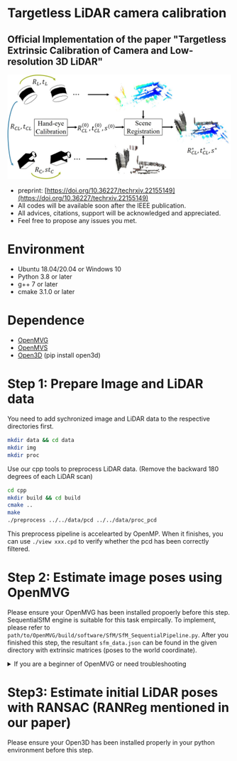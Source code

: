 # Targetless LiDAR camera calibration
## Official Implementation of the paper "Targetless Extrinsic Calibration of Camera and Low-resolution 3D LiDAR"
![](doc/Abstract.jpg)

* preprint: [https://doi.org/10.36227/techrxiv.22155149](https://doi.org/10.36227/techrxiv.22155149)
* All codes will be available soon after the IEEE publication.
* All advices, citations, support will be acknowledged and appreciated.
* Feel free to propose any issues you met.

# Environment
* Ubuntu 18.04/20.04 or Windows 10
* Python 3.8 or later
* g++ 7 or later
* cmake 3.1.0 or later

# Dependence
* [OpenMVG](https://github.com/openMVG/openMVG)
* [OpenMVS](https://github.com/cdcseacave/openMVS)
* [Open3D](https://github.com/isl-org/Open3D)  (pip install open3d)

# Step 1: Prepare Image and LiDAR data

You need to add sychronized image and LiDAR data to the respective directories first.
```bash
mkdir data && cd data
mkdir img
mkdir proc
```

Use our cpp tools to preprocess LiDAR data. (Remove the backward 180 degrees of each LiDAR scan)

```bash
cd cpp
mkdir build && cd build
cmake ..
make
./preprocess ../../data/pcd ../../data/proc_pcd
```
This preprocess pipeline is accelearted by OpenMP. When it finishes, you can use `./view xxx.cpd` to verify whether the pcd has been correctly filtered.

# Step 2: Estimate image poses using OpenMVG

Please ensure your OpenMVG has been installed propoerly before this step. SequentialSfM engine is suitable for this task empircally. To implement, please refer to `path/to/OpenMVG/build/software/SfM/SfM_SequentialPipeline.py`. After you finished this step, the resultant `sfm_data.json` can be found in the given directory with extrinsic matrices (poses to the world coordinate).

<details>
 <summary> If you are a beginner of OpenMVG or need troubleshooting</summary>
 
 If you are a beginner of OpenMVG, please unfold ths <detail> and follow our intructions and use the [doc/SfM_SequentialPipeline.py](doc/SfM_SequentialPipeline.py) file to implement SfM.
 
 To use it, you need to follow some simple steps:
 * replace all `path/to/OpenMVG` strings in the script with your specific OpenMVG installation directory.
 * give the intrinsic parameters of your camera. You may put it into a ASCII-coded file or just modify the `intrinsic` variable in the above python script. Fortunately, coarse instrinsic paramters are also OK, as SfM will estimate them simultaneously.
 * run the command `python Sfm_SequentialPipeline.py input_dir output_dir ins_file`. The `input_dir` is the directory containing all your raw images while the `output_dir` is the directory you designate to store all resultant files of OpenMVG. Note that if you choose to modify the `intrinsic` variable in the last step. Please just leave out the third argument `ins_file`.
 * After it finishes running, you will find a `sfm_data.json` file in `path/to/output_dir/reconstruction_sequential/`.
 
</details>

# Step3: Estimate initial LiDAR poses with RANSAC (RANReg mentioned in our paper)

Please ensure your Open3D has been installed properly in your python environment before this step.
